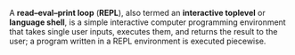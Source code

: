 A **read–eval–print loop** (**REPL**), also termed an **interactive toplevel** or **language shell**, is a simple interactive computer programming environment that takes single user inputs, executes them, and returns the result to the user; a program written in a REPL environment is executed piecewise.